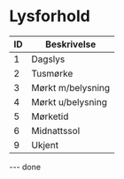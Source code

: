 # Lysforhold

| ID | Beskrivelse       |
|----|-------------------|
| 1  | Dagslys           |
| 2  | Tusmørke          |
| 3  | Mørkt m/belysning |
| 4  | Mørkt u/belysning |
| 5  | Mørketid          |
| 6  | Midnattssol       |
| 9  | Ukjent            |
--- done